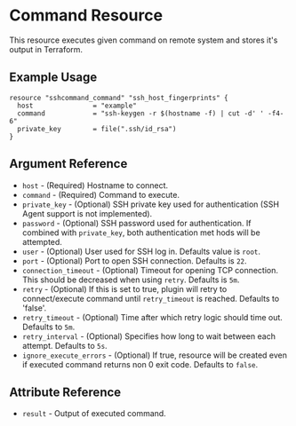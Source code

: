 # Command Resource

This resource executes given command on remote system and stores it's output in Terraform.

## Example Usage

```hcl
resource "sshcommand_command" "ssh_host_fingerprints" {
  host               = "example"
  command            = "ssh-keygen -r $(hostname -f) | cut -d' ' -f4-6"
  private_key        = file(".ssh/id_rsa")
}
```

## Argument Reference

* `host` - (Required) Hostname to connect.
* `command` - (Required) Command to execute.
* `private_key` - (Optional) SSH private key used for authentication (SSH Agent support is not implemented).
* `password` - (Optional) SSH password used for authentication. If combined with `private_key`, both authentication met
hods will be attempted.
* `user` - (Optional) User used for SSH log in. Defaults value is `root`.
* `port` - (Optional) Port to open SSH connection. Defaults is `22`.
* `connection_timeout` - (Optional) Timeout for opening TCP connection. This should be decreased when using `retry`. Defaults is `5m`.
* `retry` - (Optional) If this is set to true, plugin will retry to connect/execute command until `retry_timeout` is reached. Defaults to 'false'.
* `retry_timeout` - (Optional) Time after which retry logic should time out. Defaults to `5m`.
* `retry_interval` - (Optional) Specifies how long to wait between each attempt. Defaults to `5s`.
* `ignore_execute_errors` - (Optional) If true, resource will be created even if executed command returns non 0 exit code. Defaults to `false`.

## Attribute Reference

* `result` - Output of executed command.
